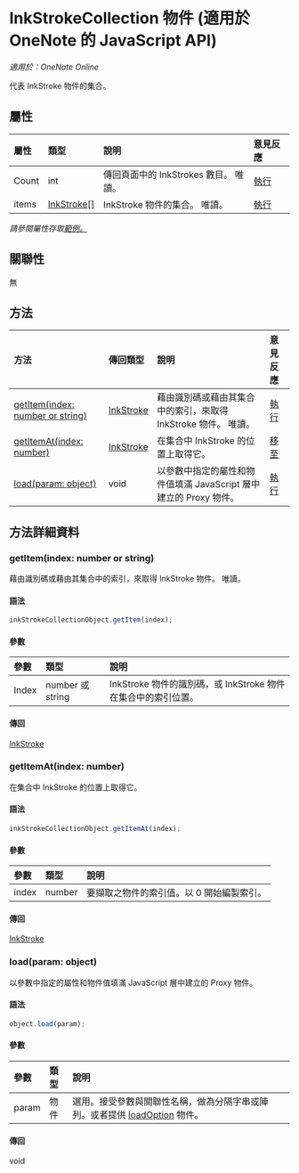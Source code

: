 ﻿# InkStrokeCollection 物件 (適用於 OneNote 的 JavaScript API)

_適用於：OneNote Online_   


代表 InkStroke 物件的集合。

## 屬性

| 屬性	     | 類型	   |說明|意見反應|
|:---------------|:--------|:----------|:-------|
|Count|int|傳回頁面中的 InkStrokes 數目。 唯讀。|[執行](https://github.com/OfficeDev/office-js-docs/issues/new?title=OneNote-inkStrokeCollection-count)|
|items|[InkStroke[]](inkstroke.md)|InkStroke 物件的集合。 唯讀。|[執行](https://github.com/OfficeDev/office-js-docs/issues/new?title=OneNote-inkStrokeCollection-items)|

_請參閱屬性存取[範例。](#範例)_

## 關聯性
無


## 方法

| 方法           | 傳回類型    |說明| 意見反應|
|:---------------|:--------|:----------|:-------|
|[getItem(index: number or string)](#getitemindex-number-or-string)|[InkStroke](inkstroke.md)|藉由識別碼或藉由其集合中的索引，來取得 InkStroke 物件。 唯讀。|[執行](https://github.com/OfficeDev/office-js-docs/issues/new?title=OneNote-inkStrokeCollection-getItem)|
|[getItemAt(index: number)](#getitematindex-number)|[InkStroke](inkstroke.md)|在集合中 InkStroke 的位置上取得它。|[移至](https://github.com/OfficeDev/office-js-docs/issues/new?title=OneNote-inkStrokeCollection-getItemAt)|
|[load(param: object)](#loadparam-object)|void|以參數中指定的屬性和物件值填滿 JavaScript 層中建立的 Proxy 物件。|[執行](https://github.com/OfficeDev/office-js-docs/issues/new?title=OneNote-inkStrokeCollection-load)|

## 方法詳細資料


### getItem(index: number or string)
藉由識別碼或藉由其集合中的索引，來取得 InkStroke 物件。 唯讀。

#### 語法
```js
inkStrokeCollectionObject.getItem(index);
```

#### 參數
| 參數	    | 類型	   |說明|
|:---------------|:--------|:----------|
|Index|number 或 string|InkStroke 物件的識別碼，或 InkStroke 物件在集合中的索引位置。|

#### 傳回
[InkStroke](inkstroke.md)

### getItemAt(index: number)
在集合中 InkStroke 的位置上取得它。

#### 語法
```js
inkStrokeCollectionObject.getItemAt(index);
```

#### 參數
| 參數	    | 類型	   |說明|
|:---------------|:--------|:----------|
|index|number|要擷取之物件的索引值。以 0 開始編製索引。|

#### 傳回
[InkStroke](inkstroke.md)

### load(param: object)
以參數中指定的屬性和物件值填滿 JavaScript 層中建立的 Proxy 物件。

#### 語法
```js
object.load(param);
```

#### 參數
| 參數	    | 類型	   |說明|
|:---------------|:--------|:----------|
|param|物件|選用。接受參數與關聯性名稱，做為分隔字串或陣列。或者提供 [loadOption](loadoption.md) 物件。|

#### 傳回
void
